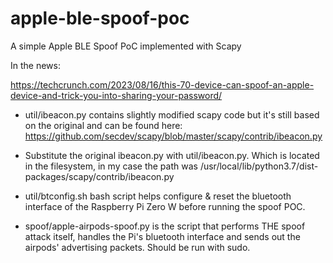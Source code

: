 # apple-ble-spoof-poc

A simple Apple BLE Spoof PoC implemented with Scapy

In the news:

https://techcrunch.com/2023/08/16/this-70-device-can-spoof-an-apple-device-and-trick-you-into-sharing-your-password/

* util/ibeacon.py contains slightly modified scapy code but it's still based on the original and can be found here: https://github.com/secdev/scapy/blob/master/scapy/contrib/ibeacon.py

* Substitute the original ibeacon.py with util/ibeacon.py. Which is located in the filesystem, in my case the path was /usr/local/lib/python3.7/dist-packages/scapy/contrib/ibeacon.py


* util/btconfig.sh bash script helps configure & reset the bluetooth interface of the Raspberry Pi Zero W before running the spoof POC.


* spoof/apple-airpods-spoof.py is the script that performs THE spoof attack itself, handles the Pi's bluetooth interface and sends out the airpods' advertising packets. Should be run with sudo.




